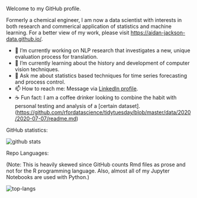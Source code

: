 Welcome to my GitHub profile. 

Formerly a chemical engineer, I am now a data scientist with interests in both research and commerical application of statistics and machine learning. For a better view of my work, please visit https://aidan-jackson-data.github.io/.

- 🔭 I’m currently working on NLP research that investigates a new, unique evaluation process for translation.
- 🌱 I’m currently learning about the history and development of computer vision techniques.
- 💬 Ask me about statistics based techniques for time series forecasting and process control.
- 📫 How to reach me: Message via [LinkedIn profile](https://www.linkedin.com/in/aidan-jackson/).
- ☕️ Fun fact: I am a coffee drinker looking to combine the habit with personal testing and analysis of a [certain dataset].(https://github.com/rfordatascience/tidytuesday/blob/master/data/2020/2020-07-07/readme.md)

GitHub statistics:

![github stats](https://github-readme-stats.vercel.app/api?username=aidan-jackson-data&show_icons=true&theme=default&include_all_commits=true)

Repo Languages:

(Note: This is heavily skewed since GitHub counts Rmd files as prose and not for the R programming language. Also, almost all of my Jupyter Notebooks are used with Python.)

![top-langs](https://github-readme-stats.vercel.app/api/top-langs?username=aidan-jackson-data&show_icons=true&theme=default&langs_count=20)

